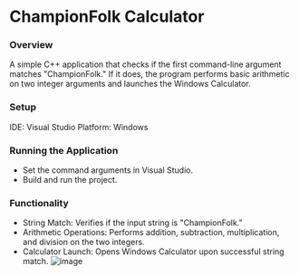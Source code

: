 # ChampionFolk Calculator
### Overview
A simple C++ application that checks if the first command-line argument matches "ChampionFolk." If it does, the program performs basic arithmetic on two integer arguments and launches the Windows Calculator.

### Setup
IDE: Visual Studio
Platform: Windows

### Running the Application
-  Set the command arguments in Visual Studio.
-  Build and run the project.

### Functionality
- String Match: Verifies if the input string is "ChampionFolk."
- Arithmetic Operations: Performs addition, subtraction, multiplication, and division on the two integers.
- Calculator Launch: Opens Windows Calculator upon successful string match.
![image](https://github.com/user-attachments/assets/e1e78e35-3b67-4b6f-8051-1969895132e1)


